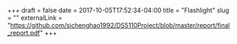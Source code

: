 +++ 
draft = false
date = 2017-10-05T17:52:34-04:00
title = "Flashlight"
slug = "" 
externalLink = "https://github.com/sichenghao1992/DS5110Project/blob/master/report/final_report.pdf"
+++
